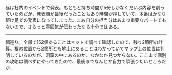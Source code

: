 昼は社内のイベントで発表。もともと持ち時間が5分しかなくだいぶ内容を削っていたのだが、発表順が最後だったこともあり時間が押していて、本番はかなり駆け足での発表になってしまった。まあ自分の担当分はあまり重要なパートでもないので、さらっと雰囲気が伝わったなら十分ではある。

---

祠巡り。全部で152個あることはネットで調べて確認したので、残り2箇所の計算。根の位置から2箇所とも地上にあることはわかっていてマップ上の位置は判明しているのだが、洞窟の中にあるのか、なかなか見つからない。ここまで個別の攻略は調べずにやってきたので、最後までなんとか自力で頑張りたいところだが...
